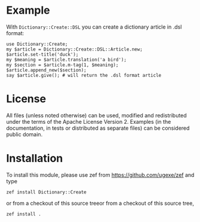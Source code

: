 # Example

With `Dictionary::Create::DSL` you can create a dictionary article in .dsl format:
```perl6
use Dictionary::Create;
my $article = Dictionary::Create::DSL::Article.new;
$article.set-title('duck');
my $meaning = $article.translation('a bird');
my $section = $article.m-tag(1, $meaning);
$article.append_new($section);
say $article.give(); # will return the .dsl format article
```

# License

All files (unless noted otherwise) can be used, modified and redistributed
under the terms of the Apache License Version 2. Examples (in the
documentation, in tests or distributed as separate files) can be considered
public domain.

# Installation

To install this module, please use zef from https://github.com/ugexe/zef and
type

    zef install Dictionary::Create

or from a checkout of this source treeor from a checkout of this source tree,

    zef install .
